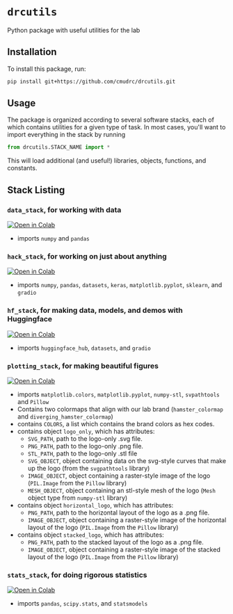 # `drcutils`
Python package with useful utilities for the lab

## Installation
To install this package, run:
```bash
pip install git+https://github.com/cmudrc/drcutils.git
```

## Usage
The package is organized according to several software stacks, each of which contains utilities for a given type of task. In most cases, you'll want to import everything in the stack by running
```python
from drcutils.STACK_NAME import *
```
This will load additional (and useful!) libraries, objects, functions, and constants.

## Stack Listing

### `data_stack`, for working with data 

[![Open in Colab](https://colab.research.google.com/assets/colab-badge.svg)](https://colab.research.google.com/github/cmudrc/drcutils/blob/main/examples/data_stack.ipynb) 
- imports `numpy` and `pandas`

### `hack_stack`, for working on just about anything 

[![Open in Colab](https://colab.research.google.com/assets/colab-badge.svg)](https://colab.research.google.com/github/cmudrc/drcutils/blob/main/examples/hack_stack.ipynb) 
- imports `numpy`, `pandas`, `datasets`, `keras`, `matplotlib.pyplot`, `sklearn`, and `gradio`

### `hf_stack`, for making data, models, and demos with Huggingface 

[![Open in Colab](https://colab.research.google.com/assets/colab-badge.svg)](https://colab.research.google.com/github/cmudrc/drcutils/blob/main/examples/hf_stack.ipynb) 
- imports `huggingface_hub`, `datasets`, and `gradio`

### `plotting_stack`, for making beautiful figures 

[![Open in Colab](https://colab.research.google.com/assets/colab-badge.svg)](https://colab.research.google.com/github/cmudrc/drcutils/blob/main/examples/plotting_stack.ipynb) 
- imports `matplotlib.colors`, `matplotlib.pyplot`, `numpy-stl`, `svpathtools` and `Pillow`
- Contains two colormaps that align with our lab brand (`hamster_colormap` and `diverging_hamster_colormap`)
- contains `COLORS`, a list which contains the brand colors as hex codes. 
- contains object `logo_only`, which has attributes:
  - `SVG_PATH`, path to the logo-only .svg file.
  - `PNG_PATH`, path to the logo-only .png file.
  - `STL_PATH`, path to the logo-only .stl file
  - `SVG_OBJECT`, object containing data on the svg-style curves that make up the logo (from the `svgpathtools` library)
  - `IMAGE_OBJECT`, object containing a raster-style image of the logo (`PIL.Image` from the `Pillow` library)
  - `MESH_OBJECT`, object containing an stl-style mesh of the logo (`Mesh` object type from `numpy-stl` library)
- contains object `horizontal_logo`, which has attributes:
  - `PNG_PATH`, path to the horizontal layout of the logo as a .png file.
  - `IMAGE_OBJECT`, object containing a raster-style image of the horizontal layout of the logo (`PIL.Image` from the `Pillow` library)
- contains object `stacked_logo`, which has attributes:
  - `PNG_PATH`, path to the stacked layout of the logo as a .png file.
  - `IMAGE_OBJECT`, object containing a raster-style image of the stacked layout of the logo (`PIL.Image` from the `Pillow` library)    

### `stats_stack`, for doing rigorous statistics 

[![Open in Colab](https://colab.research.google.com/assets/colab-badge.svg)](https://colab.research.google.com/github/cmudrc/drcutils/blob/main/examples/stats_stack.ipynb) 
- imports `pandas`, `scipy.stats`, and `statsmodels`
